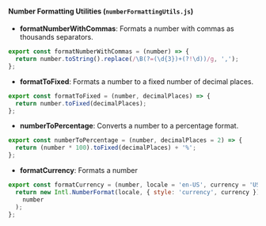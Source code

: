 #### Number Formatting Utilities (`numberFormattingUtils.js`)

- **formatNumberWithCommas**: Formats a number with commas as thousands separators.

```javascript {.line-numbers}
export const formatNumberWithCommas = (number) => {
  return number.toString().replace(/\B(?=(\d{3})+(?!\d))/g, ',');
};
```

- **formatToFixed**: Formats a number to a fixed number of decimal places.

```javascript {.line-numbers}
export const formatToFixed = (number, decimalPlaces) => {
  return number.toFixed(decimalPlaces);
};
```

- **numberToPercentage**: Converts a number to a percentage format.

```javascript
export const numberToPercentage = (number, decimalPlaces = 2) => {
  return (number * 100).toFixed(decimalPlaces) + '%';
};
```

- **formatCurrency**: Formats a number

```javascript {.line-numbers}
export const formatCurrency = (number, locale = 'en-US', currency = 'USD') => {
  return new Intl.NumberFormat(locale, { style: 'currency', currency }).format(
    number
  );
};
```
